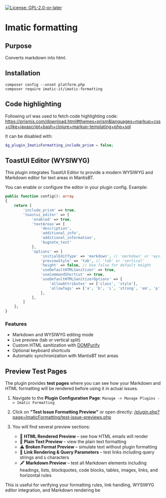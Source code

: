 [![License: GPL-2.0-or-later](https://img.shields.io/badge/License-GPL--2.0--or--later-blue.svg)](https://spdx.org/licenses/GPL-2.0-or-later.html)

# Imatic formatting

## Purpose

Converts markdown into html.

## Installation

```
composer config --unset platform.php
composer require imatic-it/imatic-formatting
```

## Code highlighting

Following url was used to fetch code highlighting code: https://prismjs.com/download.html#themes=prism&languages=markup+css+clike+javascript+bash+clojure+markup-templating+php+sql

It can be disabled with:
```php
$g_plugin_ImaticFormatting_include_prism = false;
```


## ToastUI Editor (WYSIWYG)

This plugin integrates ToastUI Editor to provide a modern WYSIWYG and Markdown editor for text areas in MantisBT.

You can enable or configure the editor in your plugin config.
Example:

```php
public function config(): array
{
    return [
        'include_prism' => true,
        'toastui_editor' => [
            'enabled' => true,
            'textAreas'=> [
                'description',
                'additional_info',
                'additional_information',
                'bugnote_text'
            ],
            'options' => [
                'initialEditType' => 'markdown', // 'markdown' or 'wysiwyg'
                'previewStyle' => 'tab', // 'tab' or 'vertical'
                'height' => false, // Use false for default height
                'useDefaultHTMLSanitizer' => true,
                'useCommandShortcut' => true,
                'useDefaultHTMLSanitizerOptions' => [
                    'allowAttributes' => ['class', 'style'],
                    'allowTags' => ['a', 'b', 'i', 'strong', 'em', 'p', 'br', 'ul', 'ol', 'li', 'code', 'pre'],
                ],
            ],
        ]
    ];
}
```

### Features
- Markdown and WYSIWYG editing mode
- Live preview (tab or vertical split)
- Custom HTML sanitization with [DOMPurify](https://github.com/cure53/DOMPurify)
- Optional keyboard shortcuts
- Automatic synchronization with MantisBT text areas



## Preview Test Pages

The plugin provides **test pages** where you can see how your Markdown and HTML formatting will be rendered before using it in actual issues.

1. Navigate to the **Plugin Configuration Page**:
   `Manage -> Manage Plugins -> Imatic Formatting`

2. Click on **"Test Issue Formatting Preview"** or open directly:
   [/plugin.php?page=ImaticFormatting/test-issue-previews.php](./plugin.php?page=ImaticFormatting/test-issue-previews.php)

3. You will find several preview sections:

   - 📧 **HTML Rendered Preview** – see how HTML emails will render
   - 📝 **Plain Text Preview** – view the plain text formatting
   - ⚠️ **Broken Format Preview** – simulate text without plugin formatting
   - 🔗 **Link Rendering & Query Parameters** – test links including query strings and `&` characters
   - 🖋️ **Markdown Preview** – test all Markdown elements including headings, lists, blockquotes, code blocks, tables, images, links, and horizontal rules

This is useful for verifying your formatting rules, link handling, WYSIWYG editor integration, and Markdown rendering be

